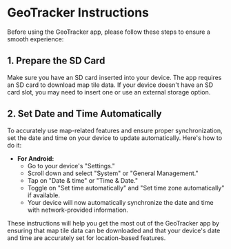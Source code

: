 # GeoTracker Instructions

Before using the GeoTracker app, please follow these steps to ensure a smooth experience:

## 1. Prepare the SD Card

Make sure you have an SD card inserted into your device. The app requires an SD card to download map tile data. If your device doesn't have an SD card slot, you may need to insert one or use an external storage option.

## 2. Set Date and Time Automatically

To accurately use map-related features and ensure proper synchronization, set the date and time on your device to update automatically. Here's how to do it:

- **For Android:**
    - Go to your device's "Settings."
    - Scroll down and select "System" or "General Management."
    - Tap on "Date & time" or "Time & Date."
    - Toggle on "Set time automatically" and "Set time zone automatically" if available.
    - Your device will now automatically synchronize the date and time with network-provided information.

These instructions will help you get the most out of the GeoTracker app by ensuring that map tile data can be downloaded and that your device's date and time are accurately set for location-based features.